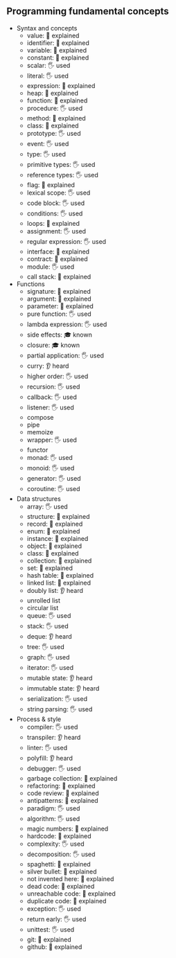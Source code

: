 ## Programming fundamental concepts

- Syntax and concepts
  - value: 🙋 explained
  - identifier: 🙋 explained
  - variable: 🙋 explained
  - constant: 🙋 explained
  - scalar: 🖐️ used
  - literal: 🖐️ used
  - expression: 🙋 explained
  - heap: 🙋 explained
  - function: 🙋 explained
  - procedure: 🖐️ used
  - method: 🙋 explained
  - class: 🙋 explained
  - prototype: 🖐️ used
  - event: 🖐️ used
  - type: 🖐️ used
  - primitive types: 🖐️ used
  - reference types: 🖐️ used
  - flag: 🙋 explained
  - lexical scope: 🖐️ used
  - code block: 🖐️ used
  - conditions: 🖐️ used
  - loops: 🙋 explained
  - assignment: 🖐️ used
  - regular expression: 🖐️ used
  - interface: 🙋 explained
  - contract: 🙋 explained
  - module: 🖐️ used
  - call stack: 🙋 explained
- Functions
  - signature: 🙋 explained
  - argument: 🙋 explained
  - parameter: 🙋 explained
  - pure function: 🖐️ used
  - lambda expression: 🖐️ used
  - side effects: 🎓 known
  - closure: 🎓 known
  - partial application: 🖐️ used
  - curry: 👂 heard
  - higher order: 🖐️ used
  - recursion: 🖐️ used
  - callback: 🖐️ used
  - listener: 🖐️ used
  - compose
  - pipe
  - memoize
  - wrapper: 🖐️ used
  - functor
  - monad: 🖐️ used
  - monoid: 🖐️ used
  - generator: 🖐️ used
  - coroutine: 🖐️ used
- Data structures
  - array: 🖐️ used
  - structure: 🙋 explained
  - record: 🙋 explained
  - enum: 🙋 explained
  - instance: 🙋 explained
  - object: 🙋 explained
  - class: 🙋 explained
  - collection: 🙋 explained
  - set: 🙋 explained
  - hash table: 🙋 explained
  - linked list: 🙋 explained
  - doubly list: 👂 heard
  - unrolled list
  - circular list
  - queue: 🖐️ used
  - stack: 🖐️ used
  - deque: 👂 heard
  - tree: 🖐️ used
  - graph: 🖐️ used
  - iterator: 🖐️ used
  - mutable state: 👂 heard
  - immutable state: 👂 heard
  - serialization: 🖐️ used
  - string parsing: 🖐️ used
- Process & style
  - compiler: 🖐️ used
  - transpiler: 👂 heard
  - linter: 🖐️ used
  - polyfill: 👂 heard
  - debugger: 🖐️ used
  - garbage collection: 🙋 explained
  - refactoring: 🙋 explained
  - code review: 🙋 explained
  - antipatterns: 🙋 explained
  - paradigm: 🖐️ used
  - algorithm: 🖐️ used
  - magic numbers: 🙋 explained
  - hardcode: 🙋 explained
  - complexity: 🖐️ used
  - decomposition: 🖐️ used
  - spaghetti: 🙋 explained
  - silver bullet: 🙋 explained
  - not invented here: 🙋 explained
  - dead code: 🙋 explained
  - unreachable code: 🙋 explained
  - duplicate code: 🙋 explained
  - exception: 🖐️ used
  - return early: 🖐️ used
  - unittest: 🖐️ used
  - git: 🙋 explained
  - github: 🙋 explained
